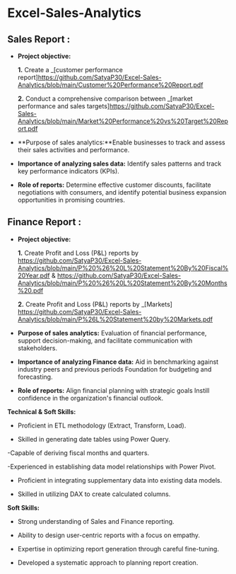 # Excel-Sales-Analytics

## Sales Report :


- **Project objective:** 

    **1.** Create a _[customer performance report]https://github.com/SatyaP30/Excel-Sales-Analytics/blob/main/Customer%20Performance%20Report.pdf

    **2.** Conduct a comprehensive comparison between _[market performance and sales targets]https://github.com/SatyaP30/Excel-Sales-Analytics/blob/main/Market%20Performance%20vs%20Target%20Report.pdf

- **Purpose of sales analytics:**Enable businesses to track and assess their sales activities and performance.

- **Importance of analyzing sales data:** Identify sales patterns and track key performance indicators (KPIs).

- **Role of reports:** Determine effective customer discounts, facilitate negotiations with consumers, and identify potential business expansion opportunities in promising countries.


## Finance Report :

- **Project objective:** 

    **1.** Create Profit and Loss (P&L) reports by https://github.com/SatyaP30/Excel-Sales-Analytics/blob/main/P%20%26%20L%20Statement%20By%20Fiscal%20Year.pdf & https://github.com/SatyaP30/Excel-Sales-Analytics/blob/main/P%20%26%20L%20Statement%20By%20Months%20.pdf

   **2.** Create Profit and Loss (P&L) reports by _[Markets] https://github.com/SatyaP30/Excel-Sales-Analytics/blob/main/P%26L%20Statement%20by%20Markets.pdf

- **Purpose of sales analytics:** Evaluation of financial performance, support decision-making, and facilitate communication with stakeholders.

- **Importance of analyzing Finance data:** Aid in benchmarking against industry peers and previous periods Foundation for budgeting and forecasting.

- **Role of reports:** Align financial planning with strategic goals Instill confidence in the organization's financial outlook.

**Technical & Soft Skills:**

- Proficient in ETL methodology (Extract, Transform, Load).
 
- Skilled in generating date tables using Power Query.

-Capable of deriving fiscal months and quarters.

-Experienced in establishing data model relationships with Power Pivot.

- Proficient in integrating supplementary data into existing data models.

- Skilled in utilizing DAX to create calculated columns.

**Soft Skills:**

- Strong understanding of Sales and Finance reporting.

- Ability to design user-centric reports with a focus on empathy.

- Expertise in optimizing report generation through careful fine-tuning.

- Developed a systematic approach to planning report creation.
